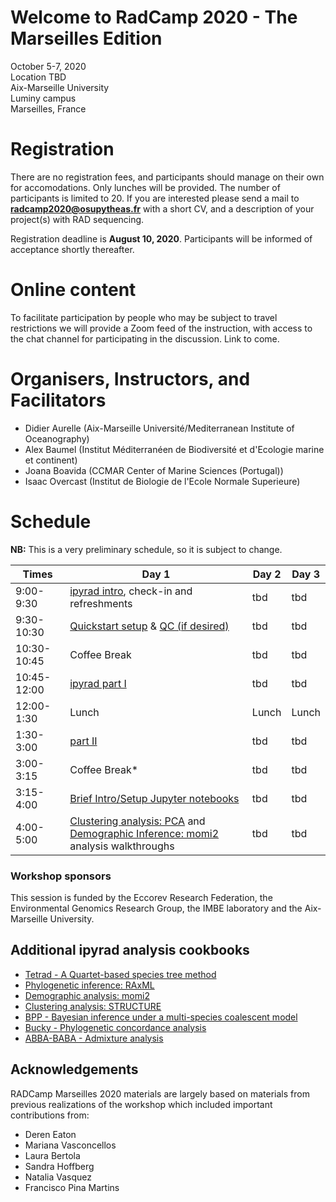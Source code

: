 
# Welcome to RadCamp 2020 - The Marseilles Edition

October 5-7, 2020  
Location TBD  
Aix-Marseille University  
Luminy campus  
Marseilles, France

# Registration
There are no registration fees, and participants should manage on their own
for accomodations. Only lunches will be provided. The number of participants
is limited to 20. If you are interested please send a mail to
**radcamp2020@osupytheas.fr** with a short CV, and a description of your project(s)
with RAD sequencing.

Registration deadline is **August 10, 2020**. Participants will be informed of
acceptance shortly thereafter.

# Online content
To facilitate participation by people who may be subject to travel
restrictions we will provide a Zoom feed of the instruction, with access
to the chat channel for participating in the discussion. Link to come.

# Organisers, Instructors, and Facilitators

  - Didier Aurelle (Aix-Marseille Université/Mediterranean Institute of Oceanography)
  - Alex Baumel (Institut Méditerranéen de Biodiversité et d'Ecologie marine et continent)
  - Joana Boavida (CCMAR Center of Marine Sciences (Portugal))
  - Isaac Overcast (Institut de Biologie de l'Ecole Normale Superieure)

# Schedule

__NB:__ This is a very preliminary schedule, so it is subject to change.

Times           | Day 1 | Day 2 | Day 3 |
-----           | ------ | ------ | ------ |
9:00-9:30       | [ipyrad intro](00_Intro_RAD.md), check-in and refreshments | tbd | tbd |
9:30-10:30      | [Quickstart setup](ipyrad_Install_Quickstart.md) & [QC (if desired)](01_setup_qc.md) | tbd | tbd |
10:30-10:45     | Coffee Break | tbd | tbd |
10:45-12:00       | [ipyrad part I](02_ipyrad_partI_CLI.md) | tbd | tbd |
12:00-1:30     | Lunch | Lunch | Lunch |
1:30-3:00       | [part II](03_ipyrad_partII_CLI.md) | tbd | tbd |
3:00-3:15     | Coffee Break\* | tbd | tbd |
3:15-4:00      | [Brief Intro/Setup Jupyter notebooks](Jupyter_Notebook_Setup.md) | tbd | tbd |
4:00-5:00     | [Clustering analysis: PCA](04_PCA_API.md) and [Demographic Inference: momi2](07_momi2_API.md) analysis walkthroughs | tbd | tbd |

### Workshop sponsors
This session is funded by the Eccorev Research Federation, the Environmental
Genomics Research Group, the IMBE laboratory and the Aix-Marseille University.

## Additional ipyrad analysis cookbooks
* [Tetrad - A Quartet-based species tree method](https://nbviewer.jupyter.org/github/dereneaton/ipyrad/blob/master/tests/cookbook-tetrad.ipynb)
* [Phylogenetic inference: RAxML](06_RAxML_API.md)
* [Demographic analysis: momi2](07_momi2_API.md)
* [Clustering analysis: STRUCTURE](05_STRUCTURE_API.md)
* [BPP - Bayesian inference under a multi-species coalescent model](https://nbviewer.jupyter.org/github/dereneaton/ipyrad/blob/master/tests/cookbook-bpp-species-delimitation.ipynb)
* [Bucky - Phylogenetic concordance analysis](https://nbviewer.jupyter.org/github/dereneaton/ipyrad/blob/master/tests/cookbook-bucky.ipynb)
* [ABBA-BABA - Admixture analysis](https://nbviewer.jupyter.org/github/dereneaton/ipyrad/blob/master/tests/cookbook-abba-baba.ipynb)

## Acknowledgements
RADCamp Marseilles 2020 materials are largely based on materials from previous
realizations of the workshop which included important contributions from:
* Deren Eaton
* Mariana Vasconcellos
* Laura Bertola
* Sandra Hoffberg
* Natalia Vasquez
* Francisco Pina Martins
